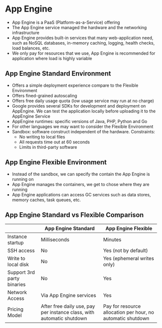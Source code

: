 # App Engine

- App Engine is a PaaS (Platform-as-a-Service) offering
- The App Engine service managed the hardware and the networking infrastructure
- App Engine provides built-in services that many web-application need, such as NoSQL databases, in-memory caching, logging, health checks, load balances, etc.
- We only pay for resources that we use, App Engine is recommended for application where load is highly variable

## App Engine Standard Environment

- Offers a simple deployment experience compare to the Flexible Environment
- Offers fined-grained autoscaling
- Offers free daily usage quota (low usage service may run at no charge)
- Google provides several SDKs for development and deployment on AppEngine. We can test the application locally before uploading it to the AppEngine Service
- AppEngine runtimes: specific versions of Java, PHP, Python and Go
- For other languages we may want to consider the Flexible Environment
- Sandbox: software construct independent of the hardware. Constraints:
    - No writing to local files
    - All requests time out at 60 seconds
    - Limits in third-party software

## App Engine Flexible Environment

- Instead of the sandbox, we can specify the contain the App Engine is running on
- App Engine manages the containers, we get to chose where they are running
- App Engine applications can access GC services such as data stores, memory caches, task queues, etc.

## App Engine Standard vs Flexible Comparison

|                            | App Engine Standard                                                   | App Engine Flexible         |
|----------------------------|-----------------------------------------------------------------------|-----------------------------|
| Instance startup           | Milliseconds                                                          | Minutes                     |
| SSH access                 | No                                                                    | Yes (not by default)        |
| Write to local disk        | No                                                                    | Yes (ephemeral writes only) |
| Support 3rd party binaries | No                                                                    | Yes                         |
| Network Access             | Via App Engine services                                               | Yes                         |
| Pricing Model              | After free daily use, pay per instance class, with automatic shutdown | Pay for resource allocation per hour, no automatic shutdown |